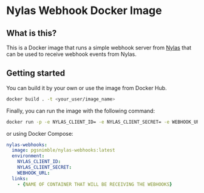 # Nylas Webhook Docker Image

## What is this?

This is a Docker image that runs a simple webhook server from [Nylas] that can be used to
receive webhook events from Nylas.

## Getting started

You can build it by your own or use the image from Docker Hub.

```bash
docker build . -t <your_user/image_name>
```

Finally, you can run the image with the following command:

```bash
docker run -p -e NYLAS_CLIENT_ID= -e NYLAS_CLIENT_SECRET= -e WEBHOOK_URL nylas-webhook
```

or using Docker Compose:

```yaml
nylas-webhooks:
  image: pgsnimble/nylas-webhooks:latest
  environment:
    NYLAS_CLIENT_ID:
    NYLAS_CLIENT_SECRET: 
    WEBHOOK_URL: 
  links:
    - {NAME OF CONTAINER THAT WILL BE RECEIVING THE WEBHOOKS}
```

[Nylas]: https://www.nylas.com/